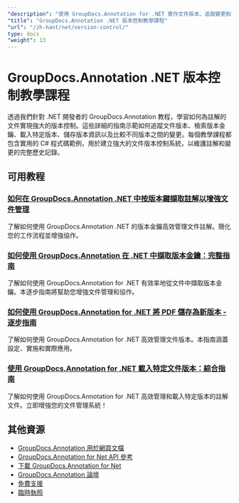 ```yaml
---
"description": "使用 GroupDocs.Annotation for .NET 實作文件版本、追蹤變更和管理註解歷史記錄的逐步教學。"
"title": "GroupDocs.Annotation .NET 版本控制教學課程"
"url": "/zh-hant/net/version-control/"
type: docs
"weight": 13
---
```


# GroupDocs.Annotation .NET 版本控制教學課程

透過我們針對 .NET 開發者的 GroupDocs.Annotation 教程，學習如何為註解的文件實現強大的版本控制。這些詳細的指南示範如何追蹤文件版本、檢索版本金鑰、載入特定版本、儲存版本資訊以及比較不同版本之間的變更。每個教學課程都包含實用的 C# 程式碼範例，用於建立強大的文件版本控制系統，以維護註解和變更的完整歷史記錄。

## 可用教程

### [如何在 GroupDocs.Annotation .NET 中按版本鍵擷取註解以增強文件管理](./retrieve-annotations-version-key-groupdocs-dotnet/)
了解如何使用 GroupDocs.Annotation .NET 的版本金鑰高效管理文件註解。簡化您的工作流程並增強協作。

### [如何使用 GroupDocs.Annotation 在 .NET 中擷取版本金鑰：完整指南](./retrieving-version-keys-groupdocs-annotation-dotnet/)
了解如何使用 GroupDocs.Annotation for .NET 有效率地從文件中擷取版本金鑰。本逐步指南將幫助您增強文件管理和協作。

### [如何使用 GroupDocs.Annotation for .NET 將 PDF 儲存為新版本 - 逐步指南](./save-pdf-new-version-groupdocs-annotation-net/)
了解如何使用 GroupDocs.Annotation for .NET 高效管理文件版本。本指南涵蓋設定、實施和實際應用。

### [使用 GroupDocs.Annotation for .NET 載入特定文件版本：綜合指南](./load-specific-versions-groupdocs-annotation-net/)
了解如何使用 GroupDocs.Annotation for .NET 高效管理和載入特定版本的註解文件。立即增強您的文件管理系統！

## 其他資源

- [GroupDocs.Annotation 用於網頁文檔](https://docs.groupdocs.com/annotation/net/)
- [GroupDocs.Annotation for Net API 參考](https://reference.groupdocs.com/annotation/net/)
- [下載 GroupDocs.Annotation for Net](https://releases.groupdocs.com/annotation/net/)
- [GroupDocs.Annotation 論壇](https://forum.groupdocs.com/c/annotation)
- [免費支援](https://forum.groupdocs.com/)
- [臨時執照](https://purchase.groupdocs.com/temporary-license/)